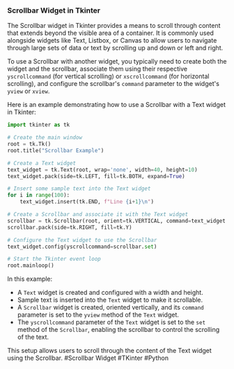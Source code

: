 ### Scrollbar Widget in Tkinter

The Scrollbar widget in Tkinter provides a means to scroll through content that extends beyond the visible area of a container. It is commonly used alongside widgets like Text, Listbox, or Canvas to allow users to navigate through large sets of data or text by scrolling up and down or left and right.

To use a Scrollbar with another widget, you typically need to create both the widget and the scrollbar, associate them using their respective `yscrollcommand` (for vertical scrolling) or `xscrollcommand` (for horizontal scrolling), and configure the scrollbar's `command` parameter to the widget's `yview` or `xview`.

Here is an example demonstrating how to use a Scrollbar with a Text widget in Tkinter:

```python
import tkinter as tk

# Create the main window
root = tk.Tk()
root.title("Scrollbar Example")

# Create a Text widget
text_widget = tk.Text(root, wrap='none', width=40, height=10)
text_widget.pack(side=tk.LEFT, fill=tk.BOTH, expand=True)

# Insert some sample text into the Text widget
for i in range(100):
    text_widget.insert(tk.END, f"Line {i+1}\n")

# Create a Scrollbar and associate it with the Text widget
scrollbar = tk.Scrollbar(root, orient=tk.VERTICAL, command=text_widget.yview)
scrollbar.pack(side=tk.RIGHT, fill=tk.Y)

# Configure the Text widget to use the Scrollbar
text_widget.config(yscrollcommand=scrollbar.set)

# Start the Tkinter event loop
root.mainloop()
```

In this example:
- A `Text` widget is created and configured with a width and height.
- Sample text is inserted into the `Text` widget to make it scrollable.
- A `Scrollbar` widget is created, oriented vertically, and its `command` parameter is set to the `yview` method of the `Text` widget.
- The `yscrollcommand` parameter of the `Text` widget is set to the `set` method of the `Scrollbar`, enabling the scrollbar to control the scrolling of the text.

This setup allows users to scroll through the content of the Text widget using the Scrollbar. #Scrollbar Widget #TKinter #Python